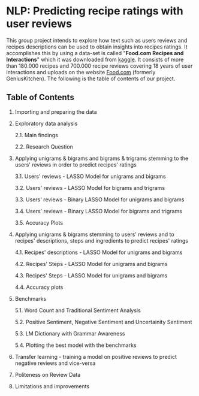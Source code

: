 # NLP: Predicting recipe ratings with user reviews

This group project intends to explore how text such as users reviews and recipes descriptions can be used to obtain insights into recipes ratings. It accomplishes this by using a data-set is called "**Food.com Recipes and Interactions**" which it was downloaded from [kaggle](https://www.kaggle.com/datasets/shuyangli94/food-com-recipes-and-user-interactions). It consists of more than 180.000 recipes and 700.000 recipe reviews covering 18 years of user interactions and uploads on the website [Food.com](Food.com) (formerly GeniusKitchen). The following is the table of contents of our project.

## Table of Contents

1.  Importing and preparing the data

2.  Exploratory data analysis

    2.1. Main findings

    2.2. Research Question

3.  Applying unigrams & bigrams and bigrams & trigrams stemming to the users' reviews in order to predict recipes' ratings

    3.1. Users' reviews - LASSO Model for unigrams and bigrams

    3.2. Users' reviews - LASSO Model for bigrams and trigrams

    3.3. Users' reviews - Binary LASSO Model for unigrams and bigrams

    3.4. Users' reviews - Binary LASSO Model for bigrams and trigrams

    3.5. Accuracy Plots

4.  Applying unigrams & bigrams stemming to users' reviews and to recipes' descriptions, steps and ingredients to predict recipes' ratings

    4.1. Recipes' descriptions - LASSO Model for unigrams and bigrams

    4.2. Recipes' Steps - LASSO Model for unigrams and bigrams

    4.3. Recipes' Steps - LASSO Model for unigrams and bigrams

    4.4. Accuracy plots

5.  Benchmarks

    5.1. Word Count and Traditional Sentiment Analysis

    5.2. Positive Sentiment, Negative Sentiment and Uncertainity Sentiment

    5.3. LM Dictionary with Grammar Awareness

    5.4. Plotting the best model with the benchmarks

6.  Transfer learning - training a model on positive reviews to predict negative reviews and vice-versa

7.  Politeness on Review Data

8.  Limitations and improvements
